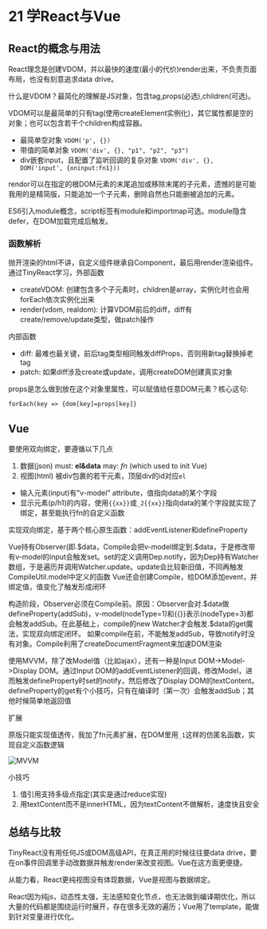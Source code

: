 # 21 学React与Vue

## React的概念与用法

React理念是创建VDOM，并以最快的速度(最小的代价)render出来，不负责页面布局，也没有刻意追求data drive。

什么是VDOM？最简化的理解是JS对象，包含tag,props(必选),children(可选)。

VDOM可以是最简单的只有tag(使用createElement实例化)，其它属性都是空的对象；也可以包含若干个children构成容器。

* 最简单空对象 `VDOM('p', {})`
* 带值的简单对象 `VDOM('div', {}, "p1", "p2", "p3")`
* div嵌套input，且配置了监听回调的复杂对象 `VDOM('div', {}, DOM('input', {oninput:fn1}))`

rendor可以在指定的根DOM元素的末尾追加或移除末尾的子元素，遗憾的是可能我用的是精简版，只能追加一个子元素，删除自然也只能删被追加的元素。

ES6引入module概念，script标签有module和importmap可选。module隐含defer，在DOM加载完成后触发。

### 函数解析

抛开渲染的html不讲，自定义组件继承自Component，最后用render渲染组件。通过TinyReact学习，外部函数

* createVDOM: 创建包含多个子元素时，children是array，实例化时也会用forEach依次实例化出来
* render(vdom, realdom): 计算VDOM前后的diff，diff有create/remove/update类型，做patch操作

内部函数

* diff: 最难也最关键，前后tag类型相同触发diffProps，否则用新tag替换掉老tag
* patch: 如果diff涉及create或update，调用createDOM创建真实对象

props是怎么做到放在这个对象里属性，可以赋值给任意DOM元素？核心这句:

`forEach(key => {dom[key]=props[key]}`

## Vue

要使用双向绑定，要遵循以下几点

1. 数据(json) must: **el&data** may: *fn* (which used to init Vue)
2. 视图(html) 被div包裹的若干元素，顶层div的id对应`el`
  - 输入元素(input)有"v-model" attribute，值指向data的某个字段
  - 显示元素(p/h1)的内容，使用`{{xx}}`或`_2{{xx}}`指向data的某个字段就实现了绑定，甚至能执行fn的自定义函数

实现双向绑定，基于两个核心原生函数：addEventListener和defineProperty

Vue持有Observer(即.\$data，Compile会把v-model绑定到.\$data，于是修改带有v-model的input会触发set。set的定义调用Dep.notify，因为Dep持有Watcher数组，于是遍历并调用Watcher.update。update会比较新旧值，不同再触发CompileUtil.model中定义的函数
Vue还会创建Compile，给DOM添加event，并绑定值，值变化了触发形成闭环

构造阶段，Observer必须在Compile前。原因：Observer会对.\$data做defineProperty(addSub)，v-model(nodeType=1)和{{}}表示(nodeType=3)都会触发addSub。在此基础上，compile的new Watcher才会触发.\$data的get魔法，实现双向绑定闭环。
如果compile在前，不能触发addSub，导致notify时没有对象。Compile利用了createDocumentFragment来加速DOM渲染

使用MVVM，除了改Model值（比如ajax），还有一种是Input DOM->Model->Display DOM。通过Input DOM的addEventListener的回调，修改Model，进而触发defineProperty时set的notify，然后修改了Display DOM的textContent。defineProperty的get有个小技巧，只有在编译时（第一次）会触发addSub；其他时候简单地返回值

扩展

原版只能实现值透传，我加了fn元素扩展，在DOM里用`_1`这样的仿匿名函数，实现自定义函数逻辑

![MVVM](/img/mvvm.png)

小技巧

1. 值引用支持多级点指定(其实是通过reduce实现)
2. 用textContent而不是innerHTML，因为textContent不做解析，速度快且安全

## 总结与比较

TinyReact没有用任何JS或DOM高级API，在真正用的时候往往要data drive，要在on事件回调里手动改数据并触发render来改变视图。Vue在这方面更便捷。

从能力看，React更纯视图没有体现数据，Vue是视图与数据绑定。

React因为纯js，动态性太强，无法感知变化节点，也无法做到编译期优化，所以大量的代码都是围绕运行时展开，存在很多无效的遍历；Vue用了template，能做到针对变量进行优化。